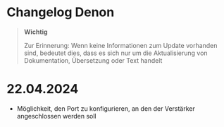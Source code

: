 # Changelog Denon

>**Wichtig**
>
>Zur Erinnerung: Wenn keine Informationen zum Update vorhanden sind, bedeutet dies, dass es sich nur um die Aktualisierung von Dokumentation, Übersetzung oder Text handelt

# 22.04.2024

- Möglichkeit, den Port zu konfigurieren, an den der Verstärker angeschlossen werden soll